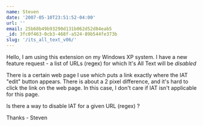 ```yaml
---
name: Steven
date: '2007-05-10T23:51:52-04:00'
url: ''
email: 25b68b49b93290d131b062d52d84eab5
_id: 3fc0f463-0cb3-468f-a524-89b544fe373b
slug: '/its_all_text_v06/'
---
```


Hello, I am using this extension on my Windows XP system. I have a new feature
request - a list of URLs (regex) for which It's All Text will be _disabled_

There is a certain web page I use which puts a link exactly where the IAT
"edit" button appears. There is about a 2 pixel difference, and it's hard to
click the link on the web page. In this case, I don't care if IAT isn't
applicable for this page.

Is there a way to disable IAT for a given URL (regex) ?

Thanks - Steven
